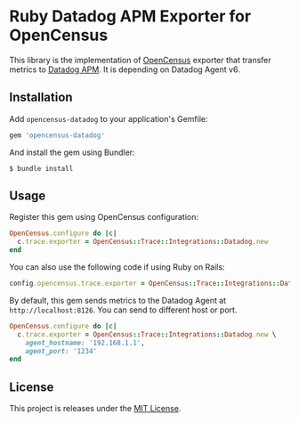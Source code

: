 # Ruby Datadog APM Exporter for OpenCensus

This library is the implementation of [OpenCensus](https://census-instrumentation/opencensus-ruby) exporter that transfer metrics to [Datadog APM](https://www.datadoghq.com/apm/).
It is depending on Datadog Agent v6.

## Installation

Add `opencensus-datadog` to your application's Gemfile:

```ruby
gem 'opencensus-datadog'
```

And install the gem using Bundler:

```shell
$ bundle install
```

## Usage

Register this gem using OpenCensus configuration:


```ruby
OpenCensus.configure do |c|
  c.trace.exporter = OpenCensus::Trace::Integrations::Datadog.new
end
```

You can also use the following code if using Ruby on Rails:

```ruby
config.opencensus.trace.exporter = OpenCensus::Trace::Integrations::Datadog.new
```

By default, this gem sends metrics to the Datadog Agent at `http://localhost:8126`. You can send to different host or port.

```ruby
OpenCensus.configure do |c|
  c.trace.exporter = OpenCensus::Trace::Integrations::Datadog.new \
    agent_hostname: '192.168.1.1',
    agent_port: '1234'
end
```

## License

This project is releases under the [MIT License](https://opensource.org/licenses/MIT).
